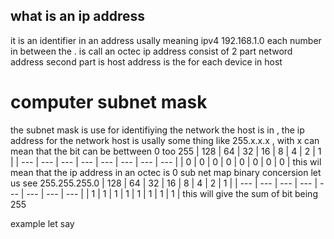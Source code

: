 
## what is an ip address 
it is an identifier in an address 
usally meaning ipv4 
192.168.1.0 each number in between the . is call an octec 
ip address consist of 2 part netword address 
second part is host address is the for each device in host 
# computer subnet mask 
the subnet mask is use for identifiying the network the host is in , the ip address for the network host is usally some thing like 255.x.x.x , with x can mean that the bit can be bettween 0 too 255 
| 128 | 64  | 32  | 16  | 8   | 4   | 2   | 1   |
| --- | --- | --- | --- | --- | --- | --- | --- |
| 0   | 0   | 0   | 0   | 0   | 0   | 0   | 0   |
this wil mean that the ip address in an octec is 0 
sub net map binary concersion 
let us see 255.255.255.0 
| 128 | 64  | 32  | 16  | 8   | 4   | 2   | 1   |
| --- | --- | --- | --- | --- | --- | --- | --- |
| 1   | 1   | 1   | 1   | 1   | 1   | 1   | 1   |
this will give the sum of bit being 255 

example 
let say 